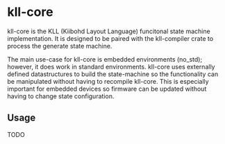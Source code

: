 # kll-core

kll-core is the KLL (Kiibohd Layout Language) funcitonal state machine implementation.
It is designed to be paired with the kll-compiler crate to process the generate state machine.

The main use-case for kll-core is embedded environments (no_std); however, it does work in standard environments.
kll-core uses externally defined datastructures to build the state-machine so the functionality can be manipulated without having to recompile kll-core.
This is especially important for embedded devices so firmware can be updated without having to change state configuration.


## Usage

TODO

